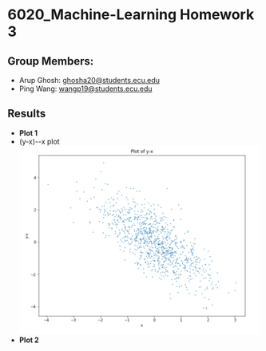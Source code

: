 # 6020_Machine-Learning Homework 3
## Group Members:
- Arup Ghosh: ghosha20@students.ecu.edu
- Ping Wang: wangp19@students.ecu.edu
## Results
- **Plot 1**
- (y-x)--x plot
 ![plot1](plot1.png)
- **Plot 2**
   
   
